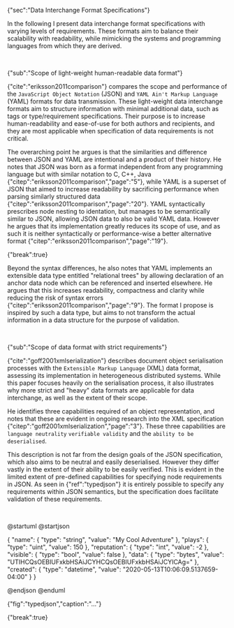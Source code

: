 {"sec":"Data Interchange Format Specifications"}

In the following I present data interchange format specifications with varying levels of requirements. These formats aim to balance their scalability with readability, while mimicking the systems and programming languages from which they are derived.

<br>

{"sub":"Scope of light-weight human-readable data format"}

{"cite":"eriksson2011comparison"} compares the scope and performance of the `JavaScript Object Notation` (JSON) and `YAML Ain't Markup Language` (YAML) formats for data transmission. These light-weight data interchange formats aim to structure information with minimal additional data, such as tags or type/requirement specifications. Their purpose is to increase human-readability and ease-of-use for both authors and recipients, and they are most applicable when specification of data requirements is not critical.

The overarching point he argues is that the similarities and difference between JSON and YAML are intentional and a product of their history. He notes that JSON was born as a format independent from any programming language but with similar notation to C, C++, Java {"citep":"eriksson2011comparison","page":"5"}, while YAML is a superset of JSON that aimed to increase readability by sacrificing performance when parsing similarly structured data {"citep":"eriksson2011comparison","page":"20"}. YAML syntactically prescribes node nesting to identation, but manages to be semantically similar to JSON, allowing JSON data to also be valid YAML data. However he argues that its implementation greatly reduces its scope of use, and as such it is neither syntactically or performance-wise a better alternative format {"citep":"eriksson2011comparison","page":"19"}.

{"break":true}

Beyond the syntax differences, he also notes that YAML implements an extensible data type entitled "relational trees" by allowing declaration of an anchor data node which can be referenced and inserted elsewhere. He argues that this increases readability, compactness and clarity while reducing the risk of syntax errors {"citep":"eriksson2011comparison","page":"9"}. The format I propose is inspired by such a data type, but aims to not transform the actual information in a data structure for the purpose of validation.

<br>

{"sub":"Scope of data format with strict requirements"}

{"cite":"goff2001xmlserialization"} describes document object serialisation processes with the `Extensible Markup Language` (XML) data format, assessing its implementation in heterogeneous distributed systems. While this paper focuses heavily on the serialisation process, it also illustrates why more strict and "heavy" data formats are applicable for data interchange, as well as the extent of their scope.

He identifies three capabilities required of an object representation, and notes that these are evident in ongoing research into the XML specification {"citep":"goff2001xmlserialization","page":"3"}. These three capabilities are `language neutrality` `verifiable validity` and the `ability to be deserialised`.

This description is not far from the design goals of the JSON specification, which also aims to be neutral and easily deserialised. However they differ vastly in the extent of their ability to be easily verified. This is evident in the limited extent of pre-defined capabilities for specifying node requirements in JSON. As seen in {"ref":"typedjson"} it is entirely possible to specify any requirements within JSON semantics, but the specification does facilitate validation of these requirements.

<br>

@startuml
@startjson

<style>
jsonDiagram {
    BackGroundColor transparent
    node {
        BackGroundColor white
    }
}
</style>

{
    "name": {
        "type": "string",
        "value": "My Cool Adventure"
    },
    "plays": {
        "type": "uint",
        "value": 150
    },
    "reputation": {
        "type": "int",
        "value": -2
    },
    "visible": {
        "type": "bool",
        "value": false
    },
    "data": {
        "type": "bytes",
        "value": "UTIHCQsOEBIUFxkbHSAiJCYHCQsOEBIUFxkbHSAiJCYICAg="
    },
    "created": {
        "type": "datetime",
        "value": "2020-05-13T10:06:09.5137659-04:00"
    }
}

@endjson
@enduml

{"fig":"typedjson","caption":"..."}

{"break":true}